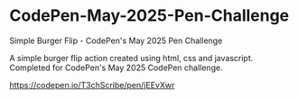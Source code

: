 # CodePen-May-2025-Pen-Challenge
Simple Burger Flip - CodePen's May 2025 Pen Challenge

A simple burger flip action created using html, css and javascript. Completed for CodePen's May 2025 CodePen challenge.

https://codepen.io/T3chScribe/pen/jEEvXwr
